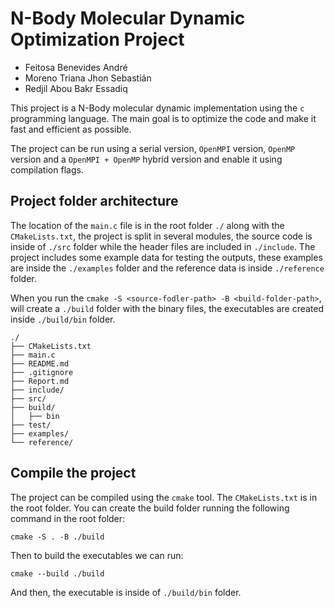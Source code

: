 # N-Body Molecular Dynamic Optimization Project

- Feitosa Benevides André
- Moreno Triana Jhon Sebastián
- Redjil Abou Bakr Essadiq

This project is a N-Body molecular dynamic implementation using the `c` programming language. The main goal is to optimize the code and make it fast and efficient as possible.

The project can be run using a serial version, `OpenMPI` version, `OpenMP` version and a `OpenMPI + OpenMP` hybrid version and enable it using compilation flags.

## Project folder architecture

The location of the `main.c` file is in the root folder `./` along with the `CMakeLists.txt`, the project is split in several modules, the source code is inside of `./src` folder while the header files are included in `./include`. The project includes some example data for testing the outputs, these examples are inside the `./examples` folder and the reference data is inside `./reference` folder.

When you run the `cmake -S <source-fodler-path> -B <build-folder-path>`, will create a `./build` folder with the binary files, the executables are created inside `./build/bin` folder.

```
./
├── CMakeLists.txt
├── main.c
├── README.md
├── .gitignore
├── Report.md
├── include/
├── src/
├── build/
│   ├── bin
├── test/
├── examples/
└── reference/
```

## Compile the project

The project can be compiled using the `cmake` tool. The `CMakeLists.txt` is in the root folder. You can create the build folder running the following command in the root folder:

```
cmake -S . -B ./build
```

Then to build the executables we can run:

```
cmake --build ./build
```

And then, the executable is inside of `./build/bin` folder.
